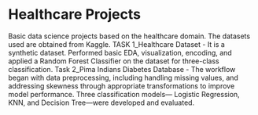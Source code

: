 # Healthcare Projects
Basic data science projects based on the healthcare domain. The datasets used are obtained from Kaggle.
TASK 1_Healthcare Dataset - It is a synthetic dataset. Performed basic EDA, visualization, encoding, and applied a Random Forest Classifier on the dataset for three-class classification.
Task 2_Pima Indians Diabetes Database - The workflow began with data preprocessing, including handling missing values, and addressing skewness through appropriate transformations to improve model performance. Three classification models— Logistic Regression, KNN, and Decision Tree—were developed and evaluated.
